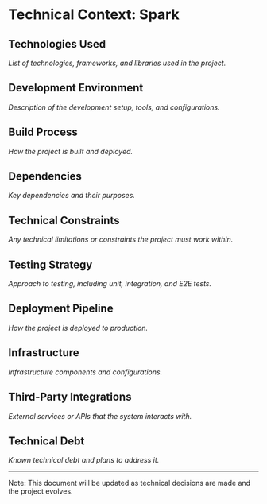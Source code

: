 # Technical Context: Spark

## Technologies Used

_List of technologies, frameworks, and libraries used in the project._

## Development Environment

_Description of the development setup, tools, and configurations._

## Build Process

_How the project is built and deployed._

## Dependencies

_Key dependencies and their purposes._

## Technical Constraints

_Any technical limitations or constraints the project must work within._

## Testing Strategy

_Approach to testing, including unit, integration, and E2E tests._

## Deployment Pipeline

_How the project is deployed to production._

## Infrastructure

_Infrastructure components and configurations._

## Third-Party Integrations

_External services or APIs that the system interacts with._

## Technical Debt

_Known technical debt and plans to address it._

---

Note: This document will be updated as technical decisions are made and the project evolves.
